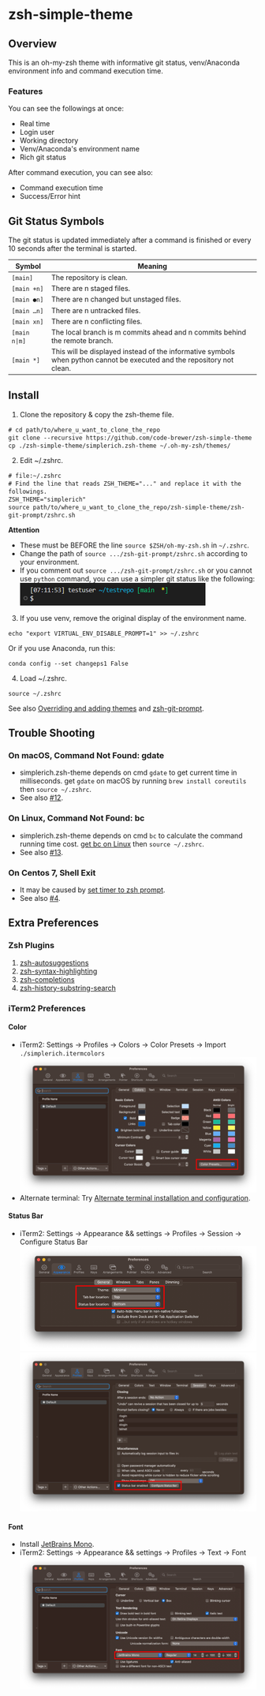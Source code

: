 # zsh-simple-theme

## Overview

This is an oh-my-zsh theme with informative git status, venv/Anaconda environment info and command execution time.



### Features

You can see the followings at once:

- Real time
- Login user
- Working directory
- Venv/Anaconda's environment name
- Rich git status

After command execution, you can see also:

- Command execution time
- Success/Error hint

## Git Status Symbols

The git status is updated immediately after a command is finished or every 10 seconds after the terminal is started.

| Symbol        | Meaning                                                                                                                     |
| ------------- | --------------------------------------------------------------------------------------------------------------------------- |
| `[main]`      | The repository is clean.                                                                                                    |
| `[main +n]`   | There are n staged files.                                                                                                   |
| `[main ●n]`   | There are n changed but unstaged files.                                                                                     |
| `[main …n]`   | There are n untracked files.                                                                                                |
| `[main xn]`   | There are n conflicting files.                                                                                              |
| `[main n\|m]` | The local branch is m commits ahead and n commits behind the remote branch.                                                 |
| `[main *]`    | This will be displayed instead of the informative symbols<br />when python cannot be executed and the repository not clean. |

## Install

1. Clone the repository & copy the zsh-theme file.

```shell
# cd path/to/where_u_want_to_clone_the_repo
git clone --recursive https://github.com/code-brewer/zsh-simple-theme
cp ./zsh-simple-theme/simplerich.zsh-theme ~/.oh-my-zsh/themes/
```

2. Edit ~/.zshrc.

```shell
# file:~/.zshrc
# Find the line that reads ZSH_THEME="..." and replace it with the followings.
ZSH_THEME="simplerich"
source path/to/where_u_want_to_clone_the_repo/zsh-simple-theme/zsh-git-prompt/zshrc.sh
```

**Attention**

- These must be BEFORE the line `source $ZSH/oh-my-zsh.sh` in `~/.zshrc`.
- Change the path of `source .../zsh-git-prompt/zshrc.sh` according to your environment.
- If you comment out `source .../zsh-git-prompt/zshrc.sh` or you cannot use `python` command, you can use a simpler git status like the following:  
  ![simpler-git-status.png](./readme/simpler-git-status.png)

3. If you use venv, remove the original display of the environment name.

```shell
echo "export VIRTUAL_ENV_DISABLE_PROMPT=1" >> ~/.zshrc
```

Or if you use Anaconda, run this:

```shell
conda config --set changeps1 False
```

4. Load ~/.zshrc.

```shell
source ~/.zshrc
```

See also [Overriding and adding themes](https://github.com/ohmyzsh/ohmyzsh/wiki/Customization#overriding-and-adding-themes) and [zsh-git-prompt](https://github.com/olivierverdier/zsh-git-prompt).

## Trouble Shooting

### On macOS, Command Not Found: gdate

- simplerich.zsh-theme depends on cmd `gdate` to get current time in milliseconds. get `gdate` on macOS by running `brew install coreutils` then `source ~/.zshrc`.
- See also [#12](https://github.com/ChesterYue/ohmyzsh-theme-passion/issues/12).

### On Linux, Command Not Found: bc

- simplerich.zsh-theme depends on cmd `bc` to calculate the command running time cost. [get bc on Linux](https://www.tecmint.com/bc-command-examples/#:~:text=If%20you%20don%E2%80%99t%20have%20bc%20on%20your%20system%2C,command%20prompt%20and%20simply%20start%20calculating%20your%20expressions.) then `source ~/.zshrc`.
- See also [#13](https://github.com/ChesterYue/ohmyzsh-theme-passion/issues/13).

### On Centos 7, Shell Exit

- It may be caused by [set timer to zsh prompt](https://github.com/ChesterYue/ohmyzsh-theme-passion/blob/8f71c43c2df91810249ab00ff40fc4ca63207467/passion.zsh-theme#L197-L208).
- See also [#4](https://github.com/ChesterYue/ohmyzsh-theme-passion/issues/4).

## Extra Preferences

### Zsh Plugins

1. [zsh-autosuggestions](https://github.com/zsh-users/zsh-autosuggestions)
2. [zsh-syntax-highlighting](https://github.com/zsh-users/zsh-syntax-highlighting)
3. [zsh-completions](https://github.com/zsh-users/zsh-completions)
4. [zsh-history-substring-search](https://github.com/zsh-users/zsh-history-substring-search)

### iTerm2 Preferences

#### Color

<!-- cspell:disable-next-line -->

- iTerm2: Settings -> Profiles -> Colors -> Color Presets -> Import `./simplerich.itermcolors`
  ![color.png](./readme/color.png)
- Alternate terminal: Try [Alternate terminal installation and configuration](https://iterm2colorschemes.com/).

#### Status Bar

- iTerm2: Settings -> Appearance && settings -> Profiles -> Session -> Configure Status Bar
  ![status_0.png](./readme/status_0.png) ![status_1.png](./readme/status_1.png)

#### Font

- Install [JetBrains Mono](https://www.jetbrains.com/lp/mono/).
- iTerm2: Settings -> Appearance && settings -> Profiles -> Text -> Font
  ![font.png](./readme/font.png)
